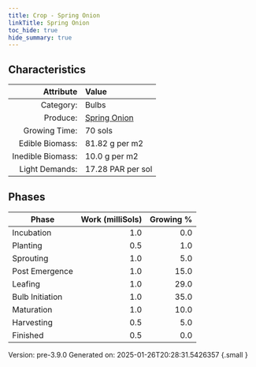 ```yaml
---
title: Crop - Spring Onion
linkTitle: Spring Onion
toc_hide: true
hide_summary: true
---
```


## Characteristics

| Attribute      | Value |
|--------:|:------|
|Category:|Bulbs|
|Produce:|[Spring Onion](/docs/definitions/resource/spring-onion)|
|Growing Time:|70 sols|
|Edible Biomass:|81.82 g per m2|
|Inedible Biomass:|10.0 g per m2|
|Light Demands:|17.28 PAR per sol|

## Phases

| Phase           | Work (milliSols) | Growing % |
|-----------|------:|--------:|
|Incubation|1.0|0.0|
|Planting|0.5|1.0|
|Sprouting|1.0|5.0|
|Post Emergence|1.0|15.0|
|Leafing|1.0|29.0|
|Bulb Initiation|1.0|35.0|
|Maturation|1.0|10.0|
|Harvesting|0.5|5.0|
|Finished|0.5|0.0|

Version: pre-3.9.0 Generated on: 2025-01-26T20:28:31.5426357
{.small }